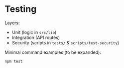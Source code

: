 # Testing

Layers:
- Unit (logic in `src/lib`)
- Integration (API routes)
- Security (scripts in `tests/` & `scripts/test-security`)

Minimal command examples (to be expanded):
```
npm test
```
